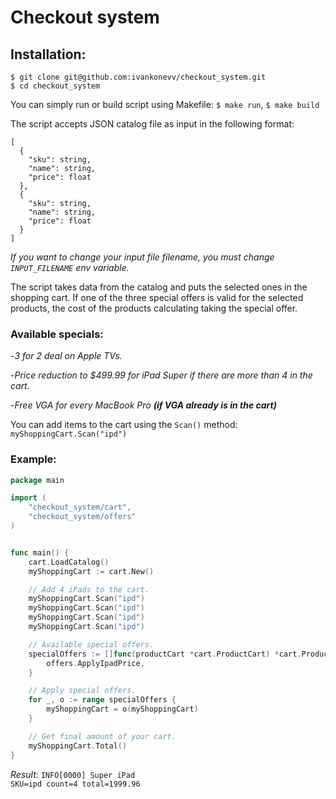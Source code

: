 # Checkout system

## Installation:
```
$ git clone git@github.com:ivankonevv/checkout_system.git
$ cd checkout_system
```

You can simply run or build script using Makefile:
`$ make run`, `$ make build`

The script accepts JSON catalog file as input in the following format:
```
[
  {
    "sku": string,
    "name": string,
    "price": float
  },
  {
    "sku": string,
    "name": string,
    "price": float
  }
]
```
*If you want to change your input file filename, you must change `INPUT_FILENAME` env variable.*


The script takes data from the catalog and puts the selected ones in the shopping cart. If one of the three special offers is valid for the selected products, the cost of the products calculating taking the special offer.

### Available specials:
-*3 for 2 deal on Apple TVs.*

-*Price reduction to $499.99 for iPad Super if there are more than 4 in the cart.*

-*Free VGA for every MacBook Pro **(if VGA already is in the cart)***

You can add items to the cart using the `Scan()` method:
`myShoppingCart.Scan("ipd")`


### Example:
```go
package main

import (
	"checkout_system/cart",
	"checkout_system/offers"
)


func main() {
	cart.LoadCatalog()
	myShoppingCart := cart.New()

	// Add 4 iPads to the cart.
	myShoppingCart.Scan("ipd")
	myShoppingCart.Scan("ipd")
	myShoppingCart.Scan("ipd")
	myShoppingCart.Scan("ipd")

	// Available special offers.
	specialOffers := []func(productCart *cart.ProductCart) *cart.ProductCart{
		offers.ApplyIpadPrice,
	}

	// Apply special offers.
	for _, o := range specialOffers {
		myShoppingCart = o(myShoppingCart)
	}

	// Get final amount of your cart.
	myShoppingCart.Total()
}
```

*Result:*
`
INFO[0000] Super iPad                                    SKU=ipd count=4 total=1999.96
`